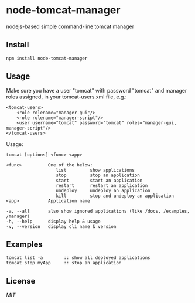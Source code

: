 node-tomcat-manager
===================
nodejs-based simple command-line tomcat manager


Install
-------

	npm install node-tomcat-manager
	

Usage
-----
Make sure you have a user "tomcat" with password "tomcat" and manager roles assigned, in your tomcat-users.xml file, e.g.:

	<tomcat-users>
		<role rolename="manager-gui"/>
		<role rolename="manager-script"/>
		<user username="tomcat" password="tomcat" roles="manager-gui, manager-script"/>
	</tomcat-users>

Usage:
	
    tomcat [options] <func> <app>
	
    <func>          One of the below:
                       list         show applications
                       stop         stop an application
                       start        start an application
                       restart      restart an application
                       undeploy     undeploy an application
                       kill         stop and undeploy an application
    <app>           Application name

    -a, --all       also show ignored applications (like /docs, /examples, /manager)
    -h, --help      display help & usage
    -v, --version   display cli name & version


Examples
--------
	tomcat list -a        :: show all deployed applications
	tomcat stop myApp     :: stop an application
	

License
-------

*MIT*
